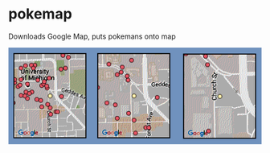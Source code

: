 # pokemap
Downloads Google Map, puts pokemans onto map

![Basalt Example Image](PokeMap-Basalt-Example.png "Basalt Example")
